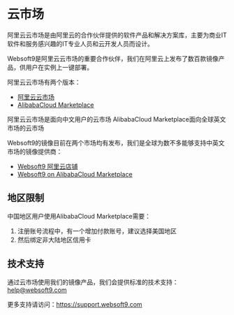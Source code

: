 # 云市场

阿里云云市场是由阿里云的合作伙伴提供的软件产品和解决方案库，主要为商业IT软件和服务感兴趣的IT专业人员和云开发人员而设计。

Websoft9是阿里云云市场的重要合作伙伴，我们在阿里云上发布了数百款镜像产品，供用户在实例上一键部署。


阿里云云市场有两个版本：

* [阿里云云市场](https://market.aliyun.com)
* [AlibabaCloud Marketplace](https://marketplace.alibabacloud.com)

阿里云云市场是面向中文用户的云市场
AlibabaCloud Marketplace面向全球英文市场的云市场

Websoft9的镜像目前在两个市场均有发布，我们是全球为数不多能够支持中英文市场的镜像提供商：

- [Websoft9 阿里云店铺](https://shop658hlt17.market.aliyun.com)
- [Websoft9 on AlibabaCloud Marketplace](https://marketplace.alibabacloud.com/store/2116499.html)

## 地区限制

中国地区用户使用AlibabaCloud Marketplace需要：

1. 注册账号流程中，有一个增加付款账号，建议选择美国地区
2. 然后绑定非大陆地区信用卡

## 技术支持

通过云市场使用我们的镜像产品，我们会提供标准的技术支持：help@websoft9.com

更多支持请访问：https://support.websoft9.com